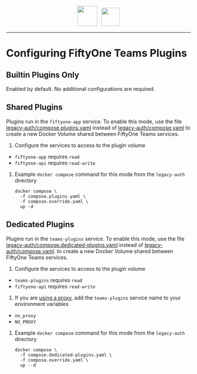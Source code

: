 <!-- markdownlint-disable no-inline-html line-length -->
<!-- markdownlint-disable-next-line first-line-heading -->
<div align="center">
<p align="center">

<img src="https://user-images.githubusercontent.com/25985824/106288517-2422e000-6216-11eb-871d-26ad2e7b1e59.png" height="55px"> &nbsp;
<img src="https://user-images.githubusercontent.com/25985824/106288518-24bb7680-6216-11eb-8f10-60052c519586.png" height="50px">

</p>
</div>
<!-- markdownlint-enable no-inline-html line-length -->

---

# Configuring FiftyOne Teams Plugins

## Builtin Plugins Only

Enabled by default. No additional configurations are required.

## Shared Plugins

Plugins run in the `fiftyone-app` service.
To enable this mode, use the file
[legacy-auth/compose.plugins.yaml](legacy-auth/compose.plugins.yaml)
instead of
[legacy-auth/compose.yaml](legacy-auth/compose.yaml)
to create a new Docker Volume shared between FiftyOne Teams
services.

1. Configure the services to access to the plugin volume

- `fiftyone-app` requires `read`
- `fiftyone-api` requires `read-write`

1. Example `docker compose` command for this mode from the `legacy-auth`
directory

    ```shell
    docker compose \
      -f compose.plugins.yaml \
      -f compose.override.yaml \
      up -d
    ```

## Dedicated Plugins

Plugins run in the `teams-plugins` service.
To enable this mode, use the file
[legacy-auth/compose.dedicated-plugins.yaml](legacy-auth/compose.dedicated-plugins.yaml)
instead of
[legacy-auth/compose.yaml](legacy-auth/compose.yaml).
to create a new Docker Volume shared between FiftyOne Teams
services.

1. Configure the services to access to the plugin volume

- `teams-plugins` requires `read`
- `fiftyone-api` requires `read-write`

1. If you are
  [using a proxy](https://github.com/voxel51/fiftyone-teams-app-deploy/blob/main/docker/docs/configuring-proxies.md),
  add the `teams-plugins` service name to your environment variables

- `no_proxy`
- `NO_PROXY`

1. Example `docker compose` command for this mode from the `legacy-auth`
  directory

    ```shell
    docker compose \
      -f compose.dedicated-plugins.yaml \
      -f compose.override.yaml \
      up --d
    ```
